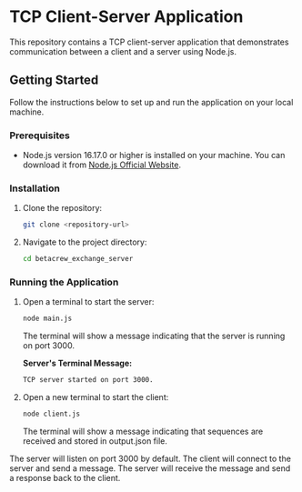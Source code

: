 # TCP Client-Server Application

This repository contains a TCP client-server application that demonstrates communication between a client and a server using Node.js.

## Getting Started

Follow the instructions below to set up and run the application on your local machine.

### Prerequisites

- Node.js version 16.17.0 or higher is installed on your machine. You can download it from [Node.js Official Website](https://nodejs.org/).

### Installation

1. Clone the repository:
   ```bash
   git clone <repository-url>
   ```
2. Navigate to the project directory:
   ```bash
   cd betacrew_exchange_server
   ```

### Running the Application

1. Open a terminal to start the server:
   ```bash
   node main.js
   ```
   The terminal will show a message indicating that the server is running on port 3000.

   **Server's Terminal Message:**
   ```bash
   TCP server started on port 3000.
   ```

2. Open a new terminal to start the client:
   ```bash
   node client.js
   ```
   The terminal will show a message indicating that sequences are received and stored in output.json file.



The server will listen on port 3000 by default. The client will connect to the server and send a message. The server will receive the message and send a response back to the client.
